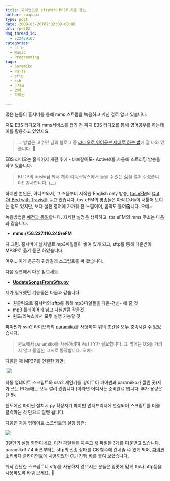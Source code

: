 ```yaml
---
title: 파이썬으로 sftp에서 MP3P 자동 갱신
author: suapapa
type: post
date: 2009-03-26T07:32:09+00:00
url: /p=202
dsq_thread_id:
  - 722489103
categories:
  - Life
  - Music
  - Programming
tags:
  - paramiko
  - PuTTY
  - sftp
  - ssh
  - 라디오
  - 영어
  - 파이썬

---
```

많은 분들이 홈서버를 통해 mms 스트림을 녹음하고 계신 걸로 알고 있습니다.

저도 EBS 라디오가 mms서비스를 접기 전 까지 EBS 라디오를 통해 영어공부를 하는데 이를 활용하고 있었지요

> 그 방법은 고수민 님의 블로그 중 [라디오로 영어공부 제대로 하는 법][1]에 잘 나와 있습니다. 🙂

EBS 라디오는 홈페이지 개편 후에 - 바보같이도- ActiveX를 사용해 스트리밍 방송을 하고 있습니다.

> KLDP의 bushi님 께서 계속 리눅스박스에서 들을 수 있는 [길][2]을 열어 주셨습니다!! 감사합니다. (__)

하지만 본인은, 아니꼬와서, 그 즈음부터 시작한 English only 방송, [tbs eFM][3]의 [Out Of Bed with Travis][4]를 듣고 있습니다. tbs eFM의 방송들은 아직 DJ들이 서툴어 보이는 점도 있지만, 보다 실전 영어에 가까워 진 느낌이며, 음악도 틀어줍니다. 오예~

녹음방법은 [예전과 동일][5]합니다. 자세한 설명은 생략하고, tbs eFM의 mms 주소는 다음과 같습니다.

  * **mms://58.227.116.249/eFM**

자 그럼. 홈서버에 날자별로 mp3파일들이 쌓여 있게 되고, sftp를 통해 다운받아 MP3P로 옮겨 듣곤 하였습니다.

어우&#8230; 이게 은근히 귀찮길래 스크립트를 써 봤습니다.



> 
다음 링크에서 다운 받으세요.

  * [**UpdateSongsFromSftp.py**][6]

제가 필요했던 기능들은 다음과 같습니다.

  * 원클릭으로 홈서버의 sftp를 통해 mp3파일들을 다운-갱신- 해 줄 것
  * mp3 플레이어에 넣고 다닐만큼 작을것
  * 윈도/리눅스에서 모두 실행 가능할 것

파이썬과 ssh2 라이브러리 [paramiko][7]를 사용하여 위의 조건을 모두 충족시킬 수 있었습니다.

> 윈도에서 paramiko를 사용하려며 PuTTY가 필요합니다. 그 밖에는 OS를 가리지 않고 동일한 코드로 동작합니다. 오예~

다음은 제 MP3P를 연결한 화면:

 ![](https://homin.dev/asset/blog/image/mp3p_files.png)

자동 업데이트 스크립트와 ssh2 개인키를 넣어두어 파이썬과 paramiko가 깔린 곳(제가 쓰는 PC들에는 모두 깔려 있습니다.)이라면 어디서든 준비완료 입니다. 추가 용량은 단 5k

윈도에선 파이썬 설치시 py 확장자가 파이썬 인터프리터에 연결되어 스크립트를 더블 클릭하는 것 만으로 실행 됩니다.

다음은 자동 업데이트 스크립트의 실행 장면:

![](https://homin.dev/asset/blog/image/mp3p_auto_update_via_sftp.png)

3일만의 실행 화면이네요. 이전 파일들을 지우고 새 파일들 3개를 다운받고 있습니다. paramiko1.7.4 버젼부터는 sftp의 전송 상태를 CB 함수에 건네줄 수 있게 되어, [파이썬 소리바다 클라이언트에 사용되었던 CUI 진행 바][8]를 붙여 보았습니다.

워낙 간단한 스크립트니 sftp를 사용하지 않으시는 분들은 입맛에 맞게 ftp나 http등을 사용하도록 바꿔 보세요. 🙂

 [1]: http://ko.usmlelibrary.com/entry/radio-english
 [2]: http://kldp.org/node/95974
 [3]: http://tbsefm.seoul.kr/
 [4]: http://tbsefm.seoul.kr/efm/outbt_intro.jsp?id=outbt
 [5]: https://homin.dev/blog/p=32
 [6]: https://homin.dev/svn/OneFiler/UpdateSongsFromSftp.py
 [7]: http://www.lag.net/paramiko/
 [8]: http://bbs.python.or.kr/viewtopic.php?t=14647